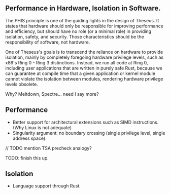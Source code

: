 ## Performance in Hardware, Isolation in Software.

The PHIS principle is one of the guiding lights in the design of Theseus. 
It states that hardware should only be responsible for improving performance and efficiency,
but should have no role (or a minimal role) in providing isolation, safety, and security. 
Those characteristics should be the responsibility of software, not hardware. 

One of Theseus's goals is to transcend the reliance on hardware to provide isolation,
mainly by completely foregoing hardware privilege levels, such as x86's Ring 0 - Ring 3 distinctions. 
Instead, we run all code at Ring 0, including user applications that are written in purely safe Rust,
because we can guarantee at compile time that a given application or kernel module 
cannot violate the isolation between modules, rendering hardware privilege levels obsolete. 

Why? Meltdown, Spectre... need I say more?

## Performance

* Better support for architectural extensions such as SIMD instructions. (Why Linux is not adequate)
* Singularity argument: no boundary crossing (single privilege level, single address space). 

// TODO mention TSA precheck analogy? 


TODO: finish this up.

## Isolation

* Language support through Rust.

